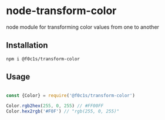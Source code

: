 # node-transform-color

node module for transforming color values from one to another

## Installation

`npm i @f0c1s/transform-color`

## Usage

```javascript

const {Color} = require('@f0c1s/transform-color')

Color.rgb2hex(255, 0, 255) // #FF00FF
Color.hex2rgb('#F0F') // "rgb(255, 0, 255)"

```
